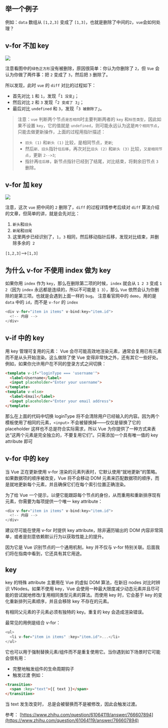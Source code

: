 
## 举一个例子
例如：`data` 数组从 `[1,2,3]` 变成了 `[1,3]`，也就是删除了中间的`2`，`vue`会如何处理？

## v-for 不加 key

![](https://chao31.github.io/pics/img/1.jpg)

注意看图中的`绿色正方形`没有被删除，原因很简单：你认为你删除了 `2`，但 `Vue` 会认为你做了两件事：把 `2` 变成了 `3`，然后把 `3` 删除了。

所以发现，此时 `vue` 的 `diff` 对比的过程如下：

- 首先对比 `1` 和 `1`，发现「`1 没变`」；
- 然后对比 `2` 和 `3` 发现「`2 变成了 3`」；
- 最后对比 `undefined` 和 `3`，发现「`3 被删除了`」。

> 注意：`vue` 判断两个节点`是否相同`时主要判断两者的 `key` 和`标签类型`，因此如果不设置 `key`，它的值就是 `undefined`，则可能永远认为这是`两个相同节点`，只能去做更新操作，上面的过程用指针描述：
> - `旧头 (1)` 和`新头 (1)` 比较，是相同节点，`更新`;
> - 然后`新、旧头`指针`往后移`，再次对比`旧头 (2)` 和`新头 (3)` 比较，`又是相同节点`，更新 `2-->3`;
> - 指针再`往后移`，新节点指针已经到了结尾，对比结束，将剩余旧节点 `3` 删除。

## v-for 加 key
![](https://chao31.github.io/pics/img/2.jpg)

注意，这次 `vue` 把中间的 `2` 删除了，`diff` 的过程详情参考后续对 `diff` 算法介绍的文章，但简单的讲，就是会先对比：
1. `新头`和`旧头`
2. `新尾`和`旧尾`
3. 这里两步已经识别了，`1`，`3` 相同，然后移动指针后移，发现对比结束，并删除多余的` 2`

`[1,2,3]`-->`[1,3]`


## 为什么 v-for 不使用 index 做为 key
如果你用 `index` 作为 `key`，那么在删除第二项的时候，`index` 就会从 `1 2 3` 变成 `1 2`（因为 `index` 永远都是连续的，所以不可能是 `1 3`），那么 `Vue` 依然会认为你删除的是第三项。也就是会遇到上面一样的 `bug`。
注意看官网中的 `demo`，用的是 `data` 中的 `id`，而不是 `v-for` 的 `index`
```js
<div v-for="item in items" v-bind:key="item.id">
  <!-- 内容 -->
</div>
```

## v-if 中的 key
用 key 管理可复用的元素：
Vue 会尽可能高效地渲染元素，通常会复用已有元素而不是从头开始渲染。这么做除了使 Vue 变得非常快之外，还有其它一些好处。例如，如果你允许用户在不同的登录方式之间切换：
```html
<template v-if="loginType === 'username'">
  <label>Username</label>
  <input placeholder="Enter your username">
</template>
<template v-else>
  <label>Email</label>
  <input placeholder="Enter your email address">
</template>
```
那么在上面的代码中切换 loginType 将不会清除用户已经输入的内容。因为两个模板使用了相同的元素，`<input>` 不会被替换掉——仅仅是替换了它的 placeholder
这样也不总是符合实际需求，所以 Vue 为你提供了一种方式来表达“这两个元素是完全独立的，不要复用它们”。只需添加一个具有唯一值的 key attribute 即可

## v-for 中的 key
当 Vue 正在更新使用 v-for 渲染的元素列表时，它默认使用“就地更新”的策略。如果数据项的顺序被改变，Vue 将不会移动 DOM 元素来匹配数据项的顺序，而是就地更新每个元素，并且确保它们在每个索引位置正确渲染。

为了给 Vue 一个提示，以便它能跟踪每个节点的身份，从而重用和重新排序现有元素，你需要为每项提供一个唯一 key attribute：
```js
<div v-for="item in items" v-bind:key="item.id">
  <!-- 内容 -->
</div>
```
建议尽可能在使用 v-for 时提供 key attribute，除非遍历输出的 DOM 内容非常简单，或者是刻意依赖默认行为以获取性能上的提升。

因为它是 Vue 识别节点的一个通用机制，key 并不仅与 v-for 特别关联。后面我们将在指南中看到，它还具有其它用途。

## key
key 的特殊 attribute 主要用在 Vue 的虚拟 DOM 算法，在新旧 nodes 对比时辨识 VNodes。如果不使用 key，Vue 会使用一种最大限度减少动态元素并且尽可能的尝试就地修改/复用相同类型元素的算法。而使用 key 时，它会基于 key 的变化重新排列元素顺序，并且会移除 key 不存在的元素。

有相同父元素的子元素必须有独特的 key。重复的 key 会造成渲染错误。

最常见的用例是结合 v-for：
```js
<ul>
  <li v-for="item in items" :key="item.id">...</li>
</ul>
```
它也可以用于强制替换元素/组件而不是重复使用它。当你遇到如下场景时它可能会很有用：

* 完整地触发组件的生命周期钩子
* 触发过渡
例如：
```html
<transition>
  <span :key="text">{{ text }}</span>
</transition>
```
当 text 发生改变时，<span> 总是会被替换而不是被修改，因此会触发过渡。

参考：
[https://www.zhihu.com/question/61064119/answer/766607894](https://www.zhihu.com/question/61064119/answer/766607894)